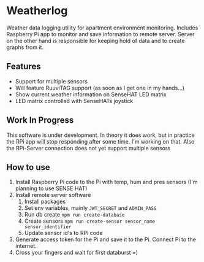 # Weatherlog
Weather data logging utility for apartment environment monitoring. Includes Raspberry Pi app to monitor and save information to remote server. Server on the other hand is responsible for keeping hold of data and to create graphs from it.

## Features
 - Support for multiple sensors
 - Will feature RuuviTAG support (as soon as I get one in my hands...)
 - Show current weather information on SenseHAT LED matrix
 - LED matrix controlled with SenseHATs joystick

## Work In Progress
This software is under development. In theory it does work, but in practice the RPi app will stop responding after some time. I'm working on that. Also the RPi-Server connection does not yet support multiple sensors

## How to use

1. Install Raspberry Pi code to the Pi with temp, hum and pres sensors (I'm planning to use SENSE HAT)
2. Install remote server software
	1. Install packages
	2. Set env variables, mainly `JWT_SECRET` and `ADMIN_PASS`
	3. Run db create `npm run create-database`
	4. Create sensors `npm run create-sensor sensor_name sensor_identifier`
	5. Update sensor id's to RPi code
3. Generate access token for the Pi and save it to the Pi. Connect Pi to the internet.
4. Cross your fingers and wait for first databurst =)

